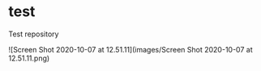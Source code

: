 # test
Test repository 





![Screen Shot 2020-10-07 at 12.51.11](images/Screen Shot 2020-10-07 at 12.51.11.png)